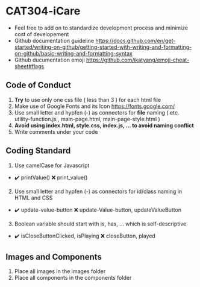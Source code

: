 # CAT304-iCare
  - Feel free to add on to standardize development process and minimize cost of developement
  - Github documentation guideline https://docs.github.com/en/get-started/writing-on-github/getting-started-with-writing-and-formatting-on-github/basic-writing-and-formatting-syntax
  - Github ducumentation emoji https://github.com/ikatyang/emoji-cheat-sheet#flags
  
  
## Code of Conduct
  1. **Try** to use only one css file ( less than 3 ) for each html file
  2. Make use of Google Fonts and its Icon https://fonts.google.com/
  3. Use small letter and hypfen (-) as connectors for **file** naming ( etc. utility-function.js , main-page.html, main-page-style.html )
  4. **Avoid using index.html, style.css, index.js, ... to avoid naming conflict**
  5. Write comments under your code
  
  
## Coding Standard
  1. Use camelCase for Javascript
  - :heavy_check_mark: printValue()   :x: print_value()
  2. Use small letter and hypfen (-) as connectors for id/class naming in HTML and CSS
  - :heavy_check_mark: update-value-button    :x: update-Value-button, updateValueButton
  3. Boolean variable should start with is, has, ... which is self-descriptive
  - :heavy_check_mark: isCloseButtonClicked, isPlaying  :x: closeButton, played
  
## Images and Components
  1. Place all images in the images folder
  2. Place all components in the components folder    
